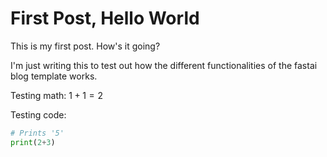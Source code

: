 # First Post, Hello World

This is my first post. How's it going?

I'm just writing this to test out how the different functionalities of the fastai blog template works.

Testing math:
$1 + 1 = 2$

Testing code:

```python
# Prints '5'
print(2+3)
```
